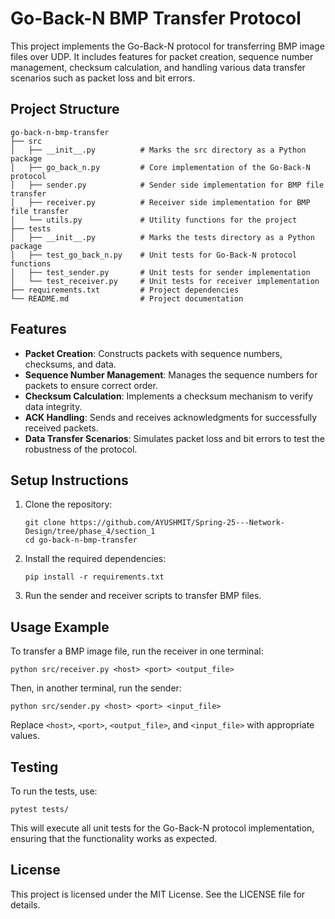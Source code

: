 # Go-Back-N BMP Transfer Protocol

This project implements the Go-Back-N protocol for transferring BMP image files over UDP. It includes features for packet creation, sequence number management, checksum calculation, and handling various data transfer scenarios such as packet loss and bit errors.

## Project Structure

```
go-back-n-bmp-transfer
├── src
│   ├── __init__.py          # Marks the src directory as a Python package
│   ├── go_back_n.py         # Core implementation of the Go-Back-N protocol
│   ├── sender.py            # Sender side implementation for BMP file transfer
│   ├── receiver.py          # Receiver side implementation for BMP file transfer
│   └── utils.py             # Utility functions for the project
├── tests
│   ├── __init__.py          # Marks the tests directory as a Python package
│   ├── test_go_back_n.py    # Unit tests for Go-Back-N protocol functions
│   ├── test_sender.py       # Unit tests for sender implementation
│   └── test_receiver.py     # Unit tests for receiver implementation
├── requirements.txt         # Project dependencies
└── README.md                # Project documentation
```

## Features

- **Packet Creation**: Constructs packets with sequence numbers, checksums, and data.
- **Sequence Number Management**: Manages the sequence numbers for packets to ensure correct order.
- **Checksum Calculation**: Implements a checksum mechanism to verify data integrity.
- **ACK Handling**: Sends and receives acknowledgments for successfully received packets.
- **Data Transfer Scenarios**: Simulates packet loss and bit errors to test the robustness of the protocol.

## Setup Instructions

1. Clone the repository:
   ```
   git clone https://github.com/AYUSHMIT/Spring-25---Network-Design/tree/phase_4/section_1
   cd go-back-n-bmp-transfer
   ```

2. Install the required dependencies:
   ```
   pip install -r requirements.txt
   ```

3. Run the sender and receiver scripts to transfer BMP files.

## Usage Example

To transfer a BMP image file, run the receiver in one terminal:
```
python src/receiver.py <host> <port> <output_file>
```

Then, in another terminal, run the sender:
```
python src/sender.py <host> <port> <input_file>
```

Replace `<host>`, `<port>`, `<output_file>`, and `<input_file>` with appropriate values.

## Testing

To run the tests, use:
```
pytest tests/
```

This will execute all unit tests for the Go-Back-N protocol implementation, ensuring that the functionality works as expected.

## License

This project is licensed under the MIT License. See the LICENSE file for details.
